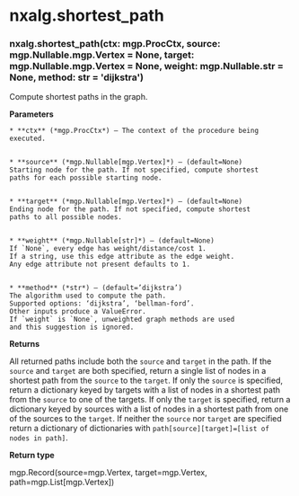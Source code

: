 # nxalg.shortest_path


### nxalg.shortest_path(ctx: mgp.ProcCtx, source: mgp.Nullable.mgp.Vertex = None, target: mgp.Nullable.mgp.Vertex = None, weight: mgp.Nullable.str = None, method: str = 'dijkstra')
Compute shortest paths in the graph.


**Parameters**

    
    * **ctx** (*mgp.ProcCtx*) – The context of the procedure being executed.


    * **source** (*mgp.Nullable[mgp.Vertex]*) – (default=None)
    Starting node for the path. If not specified, compute shortest
    paths for each possible starting node.


    * **target** (*mgp.Nullable[mgp.Vertex]*) – (default=None)
    Ending node for the path. If not specified, compute shortest
    paths to all possible nodes.


    * **weight** (*mgp.Nullable[str]*) – (default=None)
    If `None`, every edge has weight/distance/cost 1.
    If a string, use this edge attribute as the edge weight.
    Any edge attribute not present defaults to 1.


    * **method** (*str*) – (default=’dijkstra’)
    The algorithm used to compute the path.
    Supported options: ‘dijkstra’, ‘bellman-ford’.
    Other inputs produce a ValueError.
    If `weight` is `None`, unweighted graph methods are used
    and this suggestion is ignored.



**Returns**

All returned paths include both the `source` and `target` in the path.
    If the `source` and `target` are both specified, return a single list
    of nodes in a shortest path from the `source` to the `target`.
    If only the `source` is specified, return a dictionary keyed by
    targets with a list of nodes in a shortest path from the `source`
    to one of the targets.
    If only the `target` is specified, return a dictionary keyed by
    sources with a list of nodes in a shortest path from one of the
    sources to the `target`.
    If neither the `source` nor `target` are specified return a dictionary
    of dictionaries with `path[source][target]=[list of nodes in path]`.



**Return type**

mgp.Record(source=mgp.Vertex, target=mgp.Vertex, path=mgp.List[mgp.Vertex])
